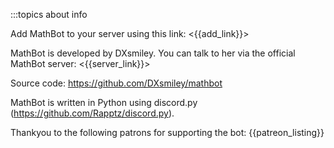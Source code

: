 :::topics about info

Add MathBot to your server using this link: <{{add_link}}>

MathBot is developed by DXsmiley. You can talk to her via the official MathBot server: <{{server_link}}>

Source code: https://github.com/DXsmiley/mathbot

MathBot is written in Python using discord.py (<https://github.com/Rapptz/discord.py>).

Thankyou to the following patrons for supporting the bot:
{{patreon_listing}}
